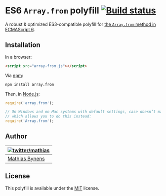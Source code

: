 # ES6 `Array.from` polyfill [![Build status](https://travis-ci.org/mathiasbynens/Array.from.svg?branch=master)](https://travis-ci.org/mathiasbynens/Array.from)

A robust & optimized ES3-compatible polyfill for [the `Array.from` method in ECMAScript 6](https://people.mozilla.org/~jorendorff/es6-draft.html#sec-array.from).

## Installation

In a browser:

```html
<script src="array-from.js"></script>
```

Via [npm](https://www.npmjs.com/):

```bash
npm install array.from
```

Then, in [Node.js](https://nodejs.org/):

```js
require('array.from');

// On Windows and on Mac systems with default settings, case doesn’t matter,
// which allows you to do this instead:
require('Array.from');
```

## Author

| [![twitter/mathias](https://gravatar.com/avatar/24e08a9ea84deb17ae121074d0f17125?s=70)](https://twitter.com/mathias "Follow @mathias on Twitter") |
|---|
| [Mathias Bynens](https://mathiasbynens.be/) |

## License

This polyfill is available under the [MIT](https://mths.be/mit) license.
